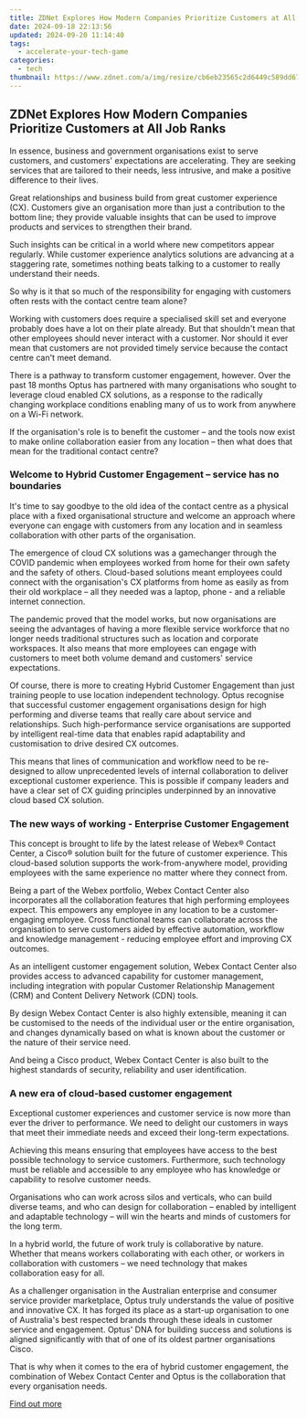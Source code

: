 ```yaml
---
title: ZDNet Explores How Modern Companies Prioritize Customers at All Job Ranks
date: 2024-09-18 22:13:56
updated: 2024-09-20 11:14:40
tags:
  - accelerate-your-tech-game
categories:
  - tech
thumbnail: https://www.zdnet.com/a/img/resize/cb6eb23565c2d6449c589dd672f709783bda6f7d/2021/10/14/f4bc9fdd-9fe4-4496-bd81-86805ba91163/shutterstock-276496718.jpg?width=170&height=128&fit=crop&auto=webp
---
```


## ZDNet Explores How Modern Companies Prioritize Customers at All Job Ranks

In essence, business and government organisations exist to serve customers, and customers' expectations are accelerating. They are seeking services that are tailored to their needs, less intrusive, and make a positive difference to their lives.

Great relationships and business build from great customer experience (CX). Customers give an organisation more than just a contribution to the bottom line; they provide valuable insights that can be used to improve products and services to strengthen their brand.

Such insights can be critical in a world where new competitors appear regularly. While customer experience analytics solutions are advancing at a staggering rate, sometimes nothing beats talking to a customer to really understand their needs.

So why is it that so much of the responsibility for engaging with customers often rests with the contact centre team alone?

Working with customers does require a specialised skill set and everyone probably does have a lot on their plate already. But that shouldn't mean that other employees should never interact with a customer. Nor should it ever mean that customers are not provided timely service because the contact centre can't meet demand.

There is a pathway to transform customer engagement, however. Over the past 18 months Optus has partnered with many organisations who sought to leverage cloud enabled CX solutions, as a response to the radically changing workplace conditions enabling many of us to work from anywhere on a Wi-Fi network.

If the organisation's role is to benefit the customer – and the tools now exist to make online collaboration easier from any location – then what does that mean for the traditional contact centre?

### **Welcome to Hybrid Customer Engagement – service has no boundaries**

It's time to say goodbye to the old idea of the contact centre as a physical place with a fixed organisational structure and welcome an approach where everyone can engage with customers from any location and in seamless collaboration with other parts of the organisation.

The emergence of cloud CX solutions was a gamechanger through the COVID pandemic when employees worked from home for their own safety and the safety of others. Cloud-based solutions meant employees could connect with the organisation's CX platforms from home as easily as from their old workplace – all they needed was a laptop, phone - and a reliable internet connection.

The pandemic proved that the model works, but now organisations are seeing the advantages of having a more flexible service workforce that no longer needs traditional structures such as location and corporate workspaces. It also means that more employees can engage with customers to meet both volume demand and customers' service expectations.

Of course, there is more to creating Hybrid Customer Engagement than just training people to use location independent technology. Optus recognise that successful customer engagement organisations design for high performing and diverse teams that really care about service and relationships. Such high-performance service organisations are supported by intelligent real-time data that enables rapid adaptability and customisation to drive desired CX outcomes.

This means that lines of communication and workflow need to be re-designed to allow unprecedented levels of internal collaboration to deliver exceptional customer experience. This is possible if company leaders and have a clear set of CX guiding principles underpinned by an innovative cloud based CX solution.

### **The new ways of working - Enterprise Customer Engagement**

This concept is brought to life by the latest release of Webex® Contact Center, a Cisco® solution built for the future of customer experience. This cloud-based solution supports the work-from-anywhere model, providing employees with the same experience no matter where they connect from.

Being a part of the Webex portfolio, Webex Contact Center also incorporates all the collaboration features that high performing employees expect. This empowers any employee in any location to be a customer-engaging employee. Cross functional teams can collaborate across the organisation to serve customers aided by effective automation, workflow and knowledge management - reducing employee effort and improving CX outcomes.

As an intelligent customer engagement solution, Webex Contact Center also provides access to advanced capability for customer management, including integration with popular Customer Relationship Management (CRM) and Content Delivery Network (CDN) tools.

By design Webex Contact Center is also highly extensible, meaning it can be customised to the needs of the individual user or the entire organisation, and changes dynamically based on what is known about the customer or the nature of their service need.

And being a Cisco product, Webex Contact Center is also built to the highest standards of security, reliability and user identification.

### **A new era of cloud-based customer engagement**

Exceptional customer experiences and customer service is now more than ever the driver to performance. We need to delight our customers in ways that meet their immediate needs and exceed their long-term expectations.

Achieving this means ensuring that employees have access to the best possible technology to service customers. Furthermore, such technology must be reliable and accessible to any employee who has knowledge or capability to resolve customer needs.

Organisations who can work across silos and verticals, who can build diverse teams, and who can design for collaboration – enabled by intelligent and adaptable technology – will win the hearts and minds of customers for the long term.

In a hybrid world, the future of work truly is collaborative by nature. Whether that means workers collaborating with each other, or workers in collaboration with customers – we need technology that makes collaboration easy for all.

As a challenger organisation in the Australian enterprise and consumer service provider marketplace, Optus truly understands the value of positive and innovative CX. It has forged its place as a start-up organisation to one of Australia's best respected brands through these ideals in customer service and engagement. Optus' DNA for building success and solutions is aligned significantly with that of one of its oldest partner organisations Cisco.

That is why when it comes to the era of hybrid customer engagement, the combination of Webex Contact Center and Optus is the collaboration that every organisation needs.

[Find out more](https://www.optus.com.au/enterprise/customer-contact)

<ins class="adsbygoogle"
     style="display:block"
     data-ad-format="autorelaxed"
     data-ad-client="ca-pub-7571918770474297"
     data-ad-slot="1223367746"></ins>



<ins class="adsbygoogle"
     style="display:block"
     data-ad-client="ca-pub-7571918770474297"
     data-ad-slot="8358498916"
     data-ad-format="auto"
     data-full-width-responsive="true"></ins>
